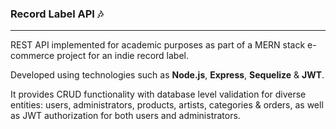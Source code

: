 ### Record Label API  🎶
---

REST API implemented for academic purposes as part of a MERN stack e-commerce project for an indie record label. 

Developed using technologies such as **Node.js**, **Express**, **Sequelize** & **JWT**.

It provides CRUD functionality with database level validation for diverse entities: users, administrators, products, artists, categories & orders, as well as JWT authorization for both users and administrators. 
 
